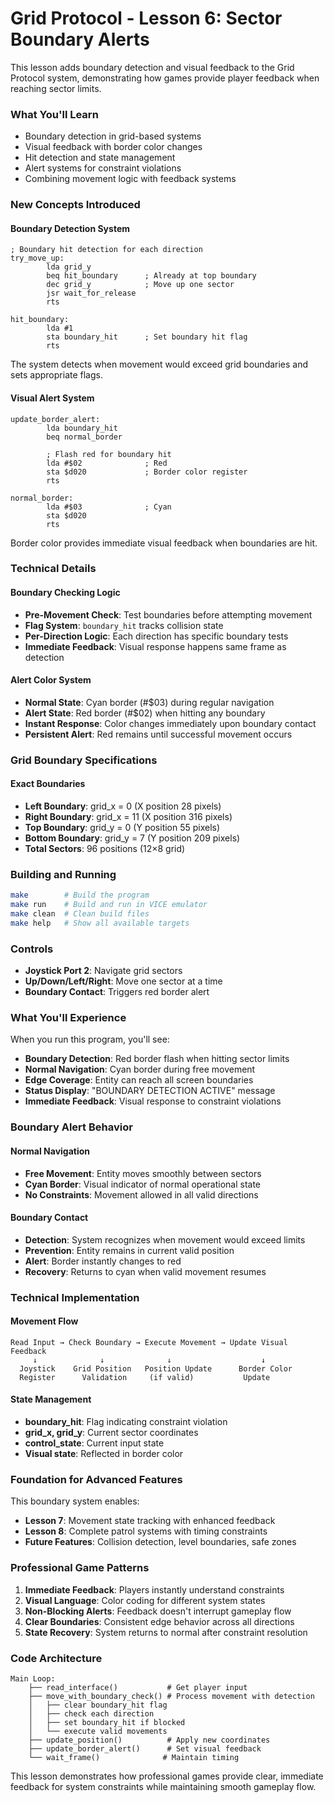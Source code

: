 # Grid Protocol - Lesson 6: Sector Boundary Alerts

This lesson adds boundary detection and visual feedback to the Grid Protocol system, demonstrating how games provide player feedback when reaching sector limits.

### What You'll Learn

- Boundary detection in grid-based systems
- Visual feedback with border color changes
- Hit detection and state management
- Alert systems for constraint violations
- Combining movement logic with feedback systems

### New Concepts Introduced

#### Boundary Detection System
```assembly
; Boundary hit detection for each direction
try_move_up:
        lda grid_y
        beq hit_boundary      ; Already at top boundary
        dec grid_y            ; Move up one sector
        jsr wait_for_release
        rts

hit_boundary:
        lda #1
        sta boundary_hit      ; Set boundary hit flag
        rts
```

The system detects when movement would exceed grid boundaries and sets appropriate flags.

#### Visual Alert System
```assembly
update_border_alert:
        lda boundary_hit
        beq normal_border
        
        ; Flash red for boundary hit
        lda #$02              ; Red
        sta $d020             ; Border color register
        rts
        
normal_border:
        lda #$03              ; Cyan
        sta $d020
        rts
```

Border color provides immediate visual feedback when boundaries are hit.

### Technical Details

#### Boundary Checking Logic
- **Pre-Movement Check**: Test boundaries before attempting movement
- **Flag System**: `boundary_hit` tracks collision state
- **Per-Direction Logic**: Each direction has specific boundary tests
- **Immediate Feedback**: Visual response happens same frame as detection

#### Alert Color System
- **Normal State**: Cyan border (#$03) during regular navigation
- **Alert State**: Red border (#$02) when hitting any boundary
- **Instant Response**: Color changes immediately upon boundary contact
- **Persistent Alert**: Red remains until successful movement occurs

### Grid Boundary Specifications

#### Exact Boundaries
- **Left Boundary**: grid_x = 0 (X position 28 pixels)
- **Right Boundary**: grid_x = 11 (X position 316 pixels)
- **Top Boundary**: grid_y = 0 (Y position 55 pixels)
- **Bottom Boundary**: grid_y = 7 (Y position 209 pixels)
- **Total Sectors**: 96 positions (12×8 grid)

### Building and Running

```bash
make        # Build the program
make run    # Build and run in VICE emulator
make clean  # Clean build files
make help   # Show all available targets
```

### Controls
- **Joystick Port 2**: Navigate grid sectors
- **Up/Down/Left/Right**: Move one sector at a time
- **Boundary Contact**: Triggers red border alert

### What You'll Experience

When you run this program, you'll see:
- **Boundary Detection**: Red border flash when hitting sector limits
- **Normal Navigation**: Cyan border during free movement
- **Edge Coverage**: Entity can reach all screen boundaries
- **Status Display**: "BOUNDARY DETECTION ACTIVE" message
- **Immediate Feedback**: Visual response to constraint violations

### Boundary Alert Behavior

#### Normal Navigation
- **Free Movement**: Entity moves smoothly between sectors
- **Cyan Border**: Visual indicator of normal operational state
- **No Constraints**: Movement allowed in all valid directions

#### Boundary Contact
- **Detection**: System recognizes when movement would exceed limits
- **Prevention**: Entity remains in current valid position
- **Alert**: Border instantly changes to red
- **Recovery**: Returns to cyan when valid movement resumes

### Technical Implementation

#### Movement Flow
```
Read Input → Check Boundary → Execute Movement → Update Visual Feedback
     ↓              ↓              ↓                    ↓
  Joystick    Grid Position   Position Update      Border Color
  Register      Validation     (if valid)           Update
```

#### State Management
- **boundary_hit**: Flag indicating constraint violation
- **grid_x, grid_y**: Current sector coordinates
- **control_state**: Current input state
- **Visual state**: Reflected in border color

### Foundation for Advanced Features

This boundary system enables:
- **Lesson 7**: Movement state tracking with enhanced feedback
- **Lesson 8**: Complete patrol systems with timing constraints
- **Future Features**: Collision detection, level boundaries, safe zones

### Professional Game Patterns

1. **Immediate Feedback**: Players instantly understand constraints
2. **Visual Language**: Color coding for different system states  
3. **Non-Blocking Alerts**: Feedback doesn't interrupt gameplay flow
4. **Clear Boundaries**: Consistent edge behavior across all directions
5. **State Recovery**: System returns to normal after constraint resolution

### Code Architecture

```
Main Loop:
    ├── read_interface()           # Get player input
    ├── move_with_boundary_check() # Process movement with detection
    │   ├── clear boundary_hit flag
    │   ├── check each direction
    │   ├── set boundary_hit if blocked
    │   └── execute valid movements
    ├── update_position()          # Apply new coordinates
    ├── update_border_alert()      # Set visual feedback
    └── wait_frame()              # Maintain timing
```

This lesson demonstrates how professional games provide clear, immediate feedback for system constraints while maintaining smooth gameplay flow.
